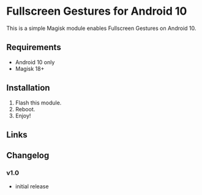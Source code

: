 # Fullscreen Gestures for Android 10

This is a simple Magisk module enables Fullscreen Gestures on Android 10.

## Requirements
- Android 10 only
- Magisk 18+

## Installation
1. Flash this module.
2. Reboot.
3. Enjoy!

## Links

## Changelog
### v1.0
- initial release

